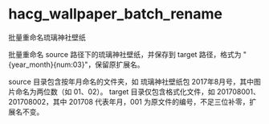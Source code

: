 # hacg_wallpaper_batch_rename

批量重命名琉璃神社壁纸  

批量重命名 source 路径下的琉璃神社壁纸，并保存到 target 路径，格式为 "{year_month}{num:03}"，保留原扩展名。

source 目录包含按年月命名的文件夹，如 琉璃神社壁纸包 2017年8月号，其中图片命名为两位数（如 01、02）。
target 目录仅包含格式化文件，如 201708001、201708002，其中 201708 代表年月，001 为原文件的编号，不足三位补零，扩展名不变。